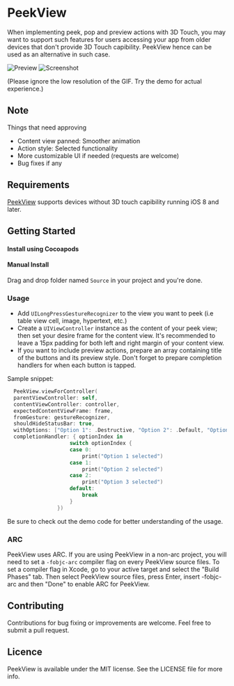 # PeekView
When implementing peek, pop and preview actions with 3D Touch, you may want to support such features for users accessing your app from older devices that don't provide 3D Touch capibility. PeekView hence can be used as an alternative in such case.

![Preview](https://github.com/itsmeichigo/PeekView/blob/master/peekview.gif)
![Screenshot](https://github.com/itsmeichigo/PeekView/blob/master/screenshot.png)

(Please ignore the low resolution of the GIF. Try the demo for actual experience.)

## Note

Things that need approving
- Content view panned: Smoother animation
- Action style: Selected functionality
- More customizable UI if needed (requests are welcome)
- Bug fixes if any

## Requirements

[PeekView](#) supports devices without 3D touch capibility running iOS 8 and later.

## Getting Started

#### Install using Cocoapods

#### Manual Install

Drag and drop folder named `Source` in your project and you're done.

### Usage

- Add `UILongPressGestureRecognizer` to the view you want to peek (i.e table view cell, image, hypertext, etc.)
- Create a `UIViewController` instance as the content of your peek view; then set your desire frame for the content view. It's recommended to leave a 15px padding for both left and right margin of your content view.
- If you want to include preview actions, prepare an array containing title of the buttons and its preview style. Don't forget to prepare completion handlers for when each button is tapped.

Sample snippet:

```Swift
  PeekView.viewForController(
  parentViewController: self, 
  contentViewController: controller, 
  expectedContentViewFrame: frame, 
  fromGesture: gestureRecognizer, 
  shouldHideStatusBar: true, 
  withOptions: ["Option 1": .Destructive, "Option 2": .Default, "Option 3": .Selected], 
  completionHandler: { optionIndex in
                    switch optionIndex {
                    case 0:
                        print("Option 1 selected")
                    case 1:
                        print("Option 2 selected")
                    case 2:
                        print("Option 3 selected")
                    default:
                        break
                    }
                })
```

Be sure to check out the demo code for better understanding of the usage.

### ARC

PeekView uses ARC. If you are using PeekView in a non-arc project, you
will need to set a `-fobjc-arc` compiler flag on every PeekView source files. To set a
compiler flag in Xcode, go to your active target and select the "Build Phases" tab. Then select
PeekView source files, press Enter, insert -fobjc-arc and then "Done" to enable ARC
for PeekView.

## Contributing

Contributions for bug fixing or improvements are welcome. Feel free to submit a pull request.

## Licence

PeekView is available under the MIT license. See the LICENSE file for more info.
